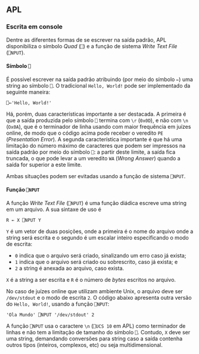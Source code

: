 ## APL

### Escrita em console

Dentre as diferentes formas de se escrever na saída padrão, APL disponibiliza o símbolo _Quad_ (`⎕`) e a função de sistema _Write Text File_ (`⎕NPUT`).

#### Símbolo `⎕`

É possível escrever na saída padrão atribuindo (por meio do símbolo `←`) uma string ao símbolo `⎕`. O tradicional `Hello, World!` pode ser implementado da seguinte maneira:

```apl
⎕←'Hello, World!'
```

Há, porém, duas características importante a ser destacada. A primeira é que a saída produzida pelo símbolo `⎕` termina com `\r` (`0x0D`), e não com `\n` (`Ox0A`), que é o terminador de linha usando com maior frequência em juízes online, de modo que o código acima pode receber o veredito `PE` (_Presentation Error_). A segunda característica importante é que há uma limitação do número máximo de caracteres que podem ser impressos na saída padrão por meio do símbolo `⎕`: a partir deste limite, a saída fica truncada, o que pode levar a um veredito `WA` (_Wrong Answer_) quando a saída for superior a este limite.

Ambas situações podem ser evitadas usando a função de sistema `⎕NPUT`.

#### Função `⎕NPUT`

A função _Write Text File_ (`⎕NPUT`) é uma função diádica escreve uma string em um arquivo. A sua sintaxe de uso é 
```apl
R ← X ⎕NPUT Y
```

`Y` é um vetor de duas posições, onde a primeira é o nome do arquivo onde a string será escrita e o segundo é um escalar inteiro especificando o modo de escrita: 

- `0` indica que o arquivo será criado, sinalizando um erro caso já exista;
- `1` indica que o arquivo será criado ou sobrescrito, caso já exista; e
- `2` a string é anexada ao arquivo, caso exista.

`X` é a string a ser escrita e `R` é o número de _bytes_ escritos no arquivo.

No caso de juízes online que utilizam ambiente Unix, o arquivo deve ser `/dev/stdout` e o modo de escrita `2`. O código abaixo apresenta outra versão do `Hello, World!`, usando a função `⎕NPUT`:

```apl
'Ola Mundo' ⎕NPUT '/dev/stdout' 2
```

A função `⎕NPUT` usa o caractere `\n` (`⎕UCS 10` em APL) como terminador de linhas e não tem a limitação de tamanho do símbolo `⎕`. Contudo, `X` deve ser uma string, demandando conversões para string caso a saída contenha outros tipos (inteiros, complexos, etc) ou seja multidimensional.

